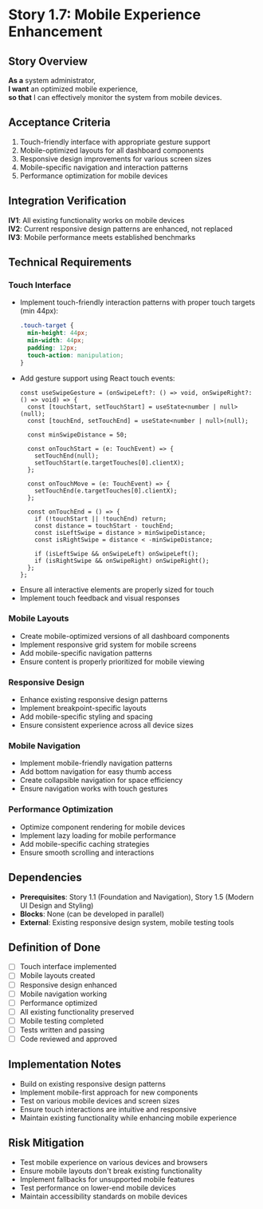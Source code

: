 # Story 1.7: Mobile Experience Enhancement

## Story Overview

**As a** system administrator,  
**I want** an optimized mobile experience,  
**so that** I can effectively monitor the system from mobile devices.

## Acceptance Criteria

1. Touch-friendly interface with appropriate gesture support
2. Mobile-optimized layouts for all dashboard components
3. Responsive design improvements for various screen sizes
4. Mobile-specific navigation and interaction patterns
5. Performance optimization for mobile devices

## Integration Verification

**IV1**: All existing functionality works on mobile devices  
**IV2**: Current responsive design patterns are enhanced, not replaced  
**IV3**: Mobile performance meets established benchmarks

## Technical Requirements

### Touch Interface
- Implement touch-friendly interaction patterns with proper touch targets (min 44px):
  ```css
  .touch-target {
    min-height: 44px;
    min-width: 44px;
    padding: 12px;
    touch-action: manipulation;
  }
  ```
- Add gesture support using React touch events:
  ```tsx
  const useSwipeGesture = (onSwipeLeft?: () => void, onSwipeRight?: () => void) => {
    const [touchStart, setTouchStart] = useState<number | null>(null);
    const [touchEnd, setTouchEnd] = useState<number | null>(null);
    
    const minSwipeDistance = 50;
    
    const onTouchStart = (e: TouchEvent) => {
      setTouchEnd(null);
      setTouchStart(e.targetTouches[0].clientX);
    };
    
    const onTouchMove = (e: TouchEvent) => {
      setTouchEnd(e.targetTouches[0].clientX);
    };
    
    const onTouchEnd = () => {
      if (!touchStart || !touchEnd) return;
      const distance = touchStart - touchEnd;
      const isLeftSwipe = distance > minSwipeDistance;
      const isRightSwipe = distance < -minSwipeDistance;
      
      if (isLeftSwipe && onSwipeLeft) onSwipeLeft();
      if (isRightSwipe && onSwipeRight) onSwipeRight();
    };
  };
  ```
- Ensure all interactive elements are properly sized for touch
- Implement touch feedback and visual responses

### Mobile Layouts
- Create mobile-optimized versions of all dashboard components
- Implement responsive grid system for mobile screens
- Add mobile-specific navigation patterns
- Ensure content is properly prioritized for mobile viewing

### Responsive Design
- Enhance existing responsive design patterns
- Implement breakpoint-specific layouts
- Add mobile-specific styling and spacing
- Ensure consistent experience across all device sizes

### Mobile Navigation
- Implement mobile-friendly navigation patterns
- Add bottom navigation for easy thumb access
- Create collapsible navigation for space efficiency
- Ensure navigation works with touch gestures

### Performance Optimization
- Optimize component rendering for mobile devices
- Implement lazy loading for mobile performance
- Add mobile-specific caching strategies
- Ensure smooth scrolling and interactions

## Dependencies

- **Prerequisites**: Story 1.1 (Foundation and Navigation), Story 1.5 (Modern UI Design and Styling)
- **Blocks**: None (can be developed in parallel)
- **External**: Existing responsive design system, mobile testing tools

## Definition of Done

- [ ] Touch interface implemented
- [ ] Mobile layouts created
- [ ] Responsive design enhanced
- [ ] Mobile navigation working
- [ ] Performance optimized
- [ ] All existing functionality preserved
- [ ] Mobile testing completed
- [ ] Tests written and passing
- [ ] Code reviewed and approved

## Implementation Notes

- Build on existing responsive design patterns
- Implement mobile-first approach for new components
- Test on various mobile devices and screen sizes
- Ensure touch interactions are intuitive and responsive
- Maintain existing functionality while enhancing mobile experience

## Risk Mitigation

- Test mobile experience on various devices and browsers
- Ensure mobile layouts don't break existing functionality
- Implement fallbacks for unsupported mobile features
- Test performance on lower-end mobile devices
- Maintain accessibility standards on mobile devices
